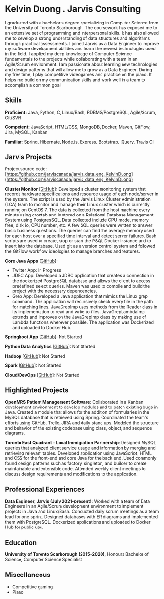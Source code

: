# Kelvin Duong . Jarvis Consulting

I graduated with a bachelor's degree specializing in Computer Science from the University of Toronto Scarborough. The coursework has exposed me to an extensive set of programming and interpersonal skills. It has also allowed me to develop a strong understanding of data structures and algorithms through practical assessments. I joined Jarvis as a Data Engineer to improve my software development abilities and learn the newest technologies used in the field. I applied my deep knowledge of Computer Science fundamentals to the projects while collaborating with a team in an Agile/Scrum environment. I am passionate about learning new technologies and design patterns that will allow me to grow as a Data Engineer. During my free time, I play competitive videogames and practice on the piano. It helps me build on my communication skills and work well in a team to accomplish a common goal.

## Skills

**Proficient:** Java, Python, C, Linux/Bash, RDBMS/PostgreSQL, Agile/Scrum, Git/SVN

**Competent:** JavaScript, HTML/CSS, MongoDB, Docker, Maven, GitFlow, Jira, MySQL, Kanban

**Familiar:** Spring, Hibernate, Node.js, Express, Bootstrap, jQuery, Travis CI

## Jarvis Projects

Project source code: [https://github.com/jarviscanada/jarvis_data_eng_KelvinDuong](https://github.com/jarviscanada/jarvis_data_eng_KelvinDuong)


**Cluster Monitor** [[GitHub](https://github.com/jarviscanada/jarvis_data_eng_KelvinDuong/tree/master/linux_sql)]: Developed a cluster monitoring system that records hardware specifications and resource usage of each node/server in the system. The script is used by the Jarvis Linux Cluster Administration (LCA) team to monitor and manage their Linux cluster which is currently running on CentOS 7. The data is collected from the host machine every minute using crontab and is stored on a Relational Database Management System using PostgresSQL. Data collected include CPU mode, memory free, disk io, CPU number, etc. A few SQL queries were written to answer basic business questions. The queries can find the average memory used for each host over a specified time interval and detect server failures. Bash scripts are used to create, stop or start the PSQL Docker instance and to insert into the database. Used git as a version control system and followed the GitFlow workflow ideologies to manage branches and features.

**Core Java Apps** [[GitHub](https://github.com/jarviscanada/jarvis_data_eng_KelvinDuong/tree/master/core_java)]:
      
  - Twitter App: In Progress
  - JDBC App: Developed a JDBC application that creates a connection in the dockerized PostgreSQL database and allows the client to access predefined select queries. Maven was used to compile and build the project with the necessary dependencies.
  - Grep App: Developed a Java application that mimics the Linux grep command. The application will recursively check every file in the path for matching lines. JavaGrepImp uses methods from the Reader class in its implementation to read and write to files. JavaGrepLambdaImp extends and improves on the JavaGrepImp class by making use of Lambda functions wherever possible. The application was Dockerized and uploaded to Docker Hub.

**Springboot App** [[GitHub](https://github.com/jarviscanada/jarvis_data_eng_KelvinDuong/tree/master/springboot)]: Not Started

**Python Data Analytics** [[GitHub](https://github.com/jarviscanada/jarvis_data_eng_KelvinDuong/tree/master/python_data_anlytics)]: Not Started

**Hadoop** [[GitHub](https://github.com/jarviscanada/jarvis_data_eng_KelvinDuong/tree/master/hadoop)]: Not Started

**Spark** [[GitHub](https://github.com/jarviscanada/jarvis_data_eng_KelvinDuong/tree/master/spark)]: Not Started

**Cloud/DevOps** [[GitHub](https://github.com/jarviscanada/jarvis_data_eng_KelvinDuong/tree/master/cloud_devops)]: Not Started


## Highlighted Projects
**OpenMRS Patient Management Software**: Collaborated in a Kanban development environment to develop modules and to patch existing bugs in Java. Created a module that allows for the addition of formularies in the MySQL database that is retrieved using Spring. Coordinated the team's efforts using GitHub, Trello, JIRA and daily stand ups. Modeled the structure and behavior of the existing codebase using class, object, and sequence diagrams.

**Toronto East Quadrant - Local Immigration Partnership**: Designed MySQL queries that analyzed client service usage and information by merging and retrieving relevant tables. Developed application using JavaScript, HTML and CSS for the front-end and core Java for the back end. Used commonly found design patterns such as factory, singleton, and builder to create maintainable and extensible code. Attended weekly client meetings to discuss design requirements and modifications to the application.


## Professional Experiences

**Data Engineer, Jarvis (July 2021-present)**: Worked with a team of Data Engineers in an Agile/Scrum development environment to implement projects in Java and Linux/Bash. Conducted daily scrum meetings as a team lead for one sprint. Designed databases with ER diagrams and implemented them with PostgreSQL. Dockerized applications and uploaded to Docker Hub for public use.


## Education
**University of Toronto Scarborough (2015-2020)**, Honours Bachelor of Science, Computer Science Specialist


## Miscellaneous
- Competitive gaming
- Piano